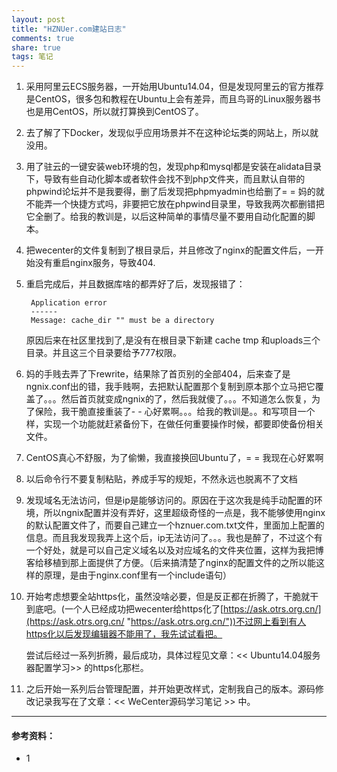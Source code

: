 ```yaml
---
layout: post
title: "HZNUer.com建站日志" 
comments: true
share: true
tags: 笔记
---
```



1. 采用阿里云ECS服务器，一开始用Ubuntu14.04，但是发现阿里云的官方推荐是CentOS，很多包和教程在Ubuntu上会有差异，而且鸟哥的Linux服务器书也是用CentOS，所以就打算换到CentOS了。

2. 去了解了下Docker，发现似乎应用场景并不在这种论坛类的网站上，所以就没用。

3. 用了驻云的一键安装web环境的包，发现php和mysql都是安装在alidata目录下，导致有些自动化脚本或者软件会找不到php文件夹，而且默认自带的phpwind论坛并不是我要得，删了后发现把phpmyadmin也给删了= = 妈的就不能弄一个快捷方式吗，非要把它放在phpwind目录里，导致我两次都删错把它全删了。给我的教训是，以后这种简单的事情尽量不要用自动化配置的脚本。

4. 把wecenter的文件复制到了根目录后，并且修改了nginx的配置文件后，一开始没有重启nginx服务，导致404.

5. 重启完成后，并且数据库啥的都弄好了后，发现报错了：

		Application error
		------
		Message: cache_dir "" must be a directory

	原因后来在社区里找到了,是没有在根目录下新建 cache tmp 和uploads三个目录。并且这三个目录要给予777权限。

6. 妈的手贱去弄了下rewrite，结果除了首页别的全部404，后来查了是ngnix.conf出的错，我手贱啊，去把默认配置那个复制到原本那个立马把它覆盖了。。。然后首页就变成ngnix的了，然后我就傻了。。。不知道怎么恢复，为了保险，我干脆直接重装了- - 心好累啊。。。给我的教训是。。和写项目一个样，实现一个功能就赶紧备份下，在做任何重要操作时候，都要即使备份相关文件。
7. CentOS真心不舒服，为了偷懒，我直接换回Ubuntu了，= = 我现在心好累啊
8. 以后命令行不要复制粘贴，养成手写的规矩，不然永远也脱离不了文档
9. 发现域名无法访问，但是ip是能够访问的。原因在于这次我是纯手动配置的环境，所以ngnix配置并没有弄好，这里超级奇怪的一点是，我不能够使用nginx的默认配置文件了，而要自己建立一个hznuer.com.txt文件，里面加上配置的信息。而且我发现我弄上这个后，ip无法访问了。。。我也是醉了，不过这个有一个好处，就是可以自己定义域名以及对应域名的文件夹位置，这样为我把博客给移植到那上面提供了方便。（后来搞清楚了nginx的配置文件的之所以能这样的原理，是由于nginx.conf里有一个include语句）
10. 开始考虑想要全站https化，虽然没啥必要，但是反正都在折腾了，干脆就干到底吧。(一个人已经成功把wecenter给https化了[https://ask.otrs.org.cn/](https://ask.otrs.org.cn/ "https://ask.otrs.org.cn/"))不过网上看到有人https化以后发现编辑器不能用了，我先试试看把。

	尝试后经过一系列折腾，最后成功，具体过程见文章：<< Ubuntu14.04服务器配置学习>> 的https化那栏。
11. 之后开始一系列后台管理配置，并开始更改样式，定制我自己的版本。源码修改记录我写在了文章：<< WeCenter源码学习笔记 >> 中。












----------

####  参考资料：  ####


- 1
